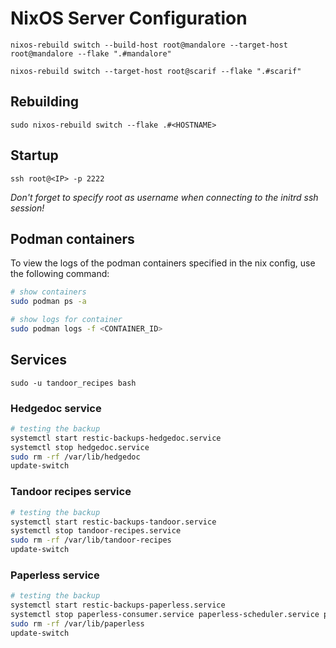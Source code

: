 # NixOS Server Configuration

`nixos-rebuild switch --build-host root@mandalore --target-host root@mandalore --flake ".#mandalore"`

`nixos-rebuild switch --target-host root@scarif --flake ".#scarif"`

## Rebuilding
`sudo nixos-rebuild switch --flake .#<HOSTNAME>`

## Startup
`ssh root@<IP> -p 2222`

*Don't forget to specify root as username when connecting to the initrd ssh session!*

## Podman containers
To view the logs of the podman containers specified in the nix config, use the following command: 
``` bash
# show containers
sudo podman ps -a

# show logs for container
sudo podman logs -f <CONTAINER_ID>
```

## Services

`sudo -u tandoor_recipes bash`

### Hedgedoc service

``` bash
# testing the backup
systemctl start restic-backups-hedgedoc.service
systemctl stop hedgedoc.service
sudo rm -rf /var/lib/hedgedoc
update-switch
```

### Tandoor recipes service

``` bash
# testing the backup
systemctl start restic-backups-tandoor.service
systemctl stop tandoor-recipes.service
sudo rm -rf /var/lib/tandoor-recipes
update-switch
```

### Paperless service

``` bash
# testing the backup
systemctl start restic-backups-paperless.service
systemctl stop paperless-consumer.service paperless-scheduler.service paperless-task-queue.service paperless-web.service redis-paperless.service
sudo rm -rf /var/lib/paperless
update-switch
```


